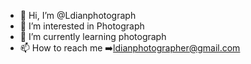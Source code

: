 - 👋 Hi, I’m @Ldianphotograph
- 👀 I’m interested in Photograph
- 🌱 I’m currently learning photograph
- 📫 How to reach me ➡️ldianphotographer@gmail.com
